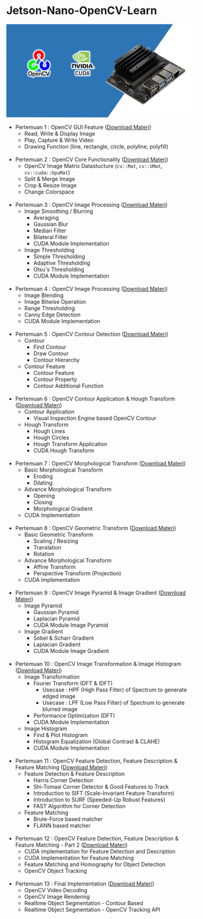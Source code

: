 # Jetson-Nano-OpenCV-Learn

![](banner.png)
- Pertemuan 1 : OpenCV GUI Feature ([Download Materi](https://github.com/Muhammad-Yunus/Jetson-Nano-OpenCV-Learn/raw/main/pertemuan_1/pertemuan_1.zip))
    - Read, Write & Display Image 
    - Play, Capture & Write Video 
    - Drawing Function (line, rectangle, circle, polyline, polyfill)<br><br>
- Pertemuan 2 : OpenCV Core Functionality ([Download Materi](https://github.com/Muhammad-Yunus/Jetson-Nano-OpenCV-Learn/raw/main/pertemuan_2/pertemuan_2.zip))
    - OpenCV Image Matrix Datastucture (`cv::Mat`, `cv::UMat`, `cv::cuda::GpuMat`) 
    - Split & Merge Image
    - Crop & Resize Image
    - Change Colorspace<br><br>
- Pertemuan 3 : OpenCV Image Processing ([Download Materi](https://github.com/Muhammad-Yunus/Jetson-Nano-OpenCV-Learn/raw/main/pertemuan_3/pertemuan_3.zip))
    - Image Smoothing / Blurring
        - Averaging
        - Gaussian Blur
        - Median Filter
        - Bilateral Filter
        - CUDA Module Implementation
    - Image Thresholding
        - Simple Thresholding
        - Adaptive Thresholding
        - Otsu's Thresholding
        - CUDA Module Implementation<br><br>
- Pertemuan 4 : OpenCV Image Processing ([Download Materi](https://github.com/Muhammad-Yunus/Jetson-Nano-OpenCV-Learn/raw/main/pertemuan_4/pertemuan_4.zip))
    - Image Blending
    - Image Bitwise Operation
    - Range Thresholding
    - Canny Edge Detection
    - CUDA Module Implementation<br><br>
- Pertemuan 5 : OpenCV Contour Detection ([Download Materi](https://github.com/Muhammad-Yunus/Jetson-Nano-OpenCV-Learn/raw/main/pertemuan_5/pertemuan_5.zip))
    - Contour
        - Find Contour 
        - Draw Contour 
        - Contour Hierarchy 
    - Contour Feature
        - Contour Feature 
        - Contour Property
        - Contour Additional Function <br><br>
- Pertemuan 6 : OpenCV Contour Application & Hough Transform ([Download Materi](https://github.com/Muhammad-Yunus/Jetson-Nano-OpenCV-Learn/raw/main/pertemuan_6/pertemuan_6.zip))
    - Contour Application
        - Visual Inspection Engine based OpenCV Contour 
    - Hough Transform
        - Hough Lines
        - Hough Circles
        - Hough Transform Application
        - CUDA Hough Transform <br><br>
- Pertemuan 7 : OpenCV Morphological Transform ([Download Materi](https://github.com/Muhammad-Yunus/Jetson-Nano-OpenCV-Learn/raw/main/pertemuan_7/pertemuan_7.zip))
    - Basic Morphological Transform 
        - Eroding 
        - Dilating
    - Advance Morphological Transform 
        - Opening 
        - Closing
        - Morphological Gradient
    - CUDA Implementation<br><br>
- Pertemuan 8 : OpenCV Geometric Transform ([Download Materi](https://github.com/Muhammad-Yunus/Jetson-Nano-OpenCV-Learn/raw/main/pertemuan_8/pertemuan_8.zip))
    - Basic Geometric Transform 
        - Scaling / Resizing
        - Translation
        - Rotation
    - Advance Morphological Transform
        - Affine Transform  
        - Perspective Transform (Projection)
    - CUDA Implementation<br><br>
- Pertemuan 9 : OpenCV Image Pyramid & Image Gradient ([Download Materi](https://github.com/Muhammad-Yunus/Jetson-Nano-OpenCV-Learn/raw/main/pertemuan_9/pertemuan_9.zip))
    - Image Pyramid
        - Gaussian Pyramid
        - Laplacian Pyramid
        - CUDA Module Image Pyramid
    - Image Gradient
        - Sobel & Scharr Gradient  
        - Laplacian Gradient
        - CUDA Module Image Gradient<br><br>
- Pertemuan 10 : OpenCV Image Transformation & Image Histogram ([Download Materi](https://github.com/Muhammad-Yunus/Jetson-Nano-OpenCV-Learn/raw/main/pertemuan_10/pertemuan_10.zip))
    - Image Transformation
        - Fourier Transform (DFT & IDFT)
            - Usecase : HPF (High Pass Filter) of Spectrum to generate edged image 
            - Usecase : LPF (Low Pass Filter) of Spectrum to generate blurred image
        - Performance Optimization (DFT)
        - CUDA Module Implementation
    - Image Histogram
        - Find & Plot Histogram  
        - Histogram Equalization (Global Contrast & CLAHE)
        - CUDA Module Implementation<br><br>
- Pertemuan 11 : OpenCV Feature Detection, Feature Description & Feature Matching ([Download Materi](https://github.com/Muhammad-Yunus/Jetson-Nano-OpenCV-Learn/raw/main/pertemuan_11/pertemuan_11.zip))
    - Feature Detection & Feature Description
        - Harris Corner Detection
        - Shi-Tomasi Corner Detector & Good Features to Track
        - Introduction to SIFT (Scale-Invariant Feature Transform)
        - Introduction to SURF (Speeded-Up Robust Features)
        - FAST Algorithm for Corner Detection
    - Feature Matching
        - Brute-Force based matcher
        - FLANN based matcher<br><br>
- Pertemuan 12 : OpenCV Feature Detection, Feature Description & Feature Matching - Part 2 ([Download Materi](https://github.com/Muhammad-Yunus/Jetson-Nano-OpenCV-Learn/raw/main/pertemuan_12/pertemuan_12.zip))
    - CUDA implementation for Feature Detection and Description
    - CUDA Implementation for Feature Matching
    - Feature Matching and Homography for Object Detection
    - OpenCV Object Tracking<br><br>
- Pertemuan 13 : Final Implementation ([Download Materi](https://github.com/Muhammad-Yunus/Jetson-Nano-OpenCV-Learn/raw/main/pertemuan_13/pertemuan_13.zip))
    - OpenCV Video Decoding
    - OpenCV Image Rendering
    - Realtime Object Segmentation - Contour Based
    - Realtime Object Segmentation - OpenCV Tracking API
